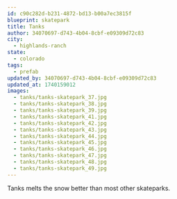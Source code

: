 ```yaml
---
id: c90c282d-b231-4872-bd13-b00a7ec3815f
blueprint: skatepark
title: Tanks
author: 34070697-d743-4b04-8cbf-e09309d72c83
city:
  - highlands-ranch
state:
  - colorado
tags:
  - prefab
updated_by: 34070697-d743-4b04-8cbf-e09309d72c83
updated_at: 1740159012
images:
  - tanks/tanks-skatepark_37.jpg
  - tanks/tanks-skatepark_38.jpg
  - tanks/tanks-skatepark_39.jpg
  - tanks/tanks-skatepark_41.jpg
  - tanks/tanks-skatepark_42.jpg
  - tanks/tanks-skatepark_43.jpg
  - tanks/tanks-skatepark_44.jpg
  - tanks/tanks-skatepark_45.jpg
  - tanks/tanks-skatepark_46.jpg
  - tanks/tanks-skatepark_47.jpg
  - tanks/tanks-skatepark_48.jpg
  - tanks/tanks-skatepark_49.jpg
---
```

Tanks melts the snow better than most other skateparks.